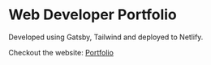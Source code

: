 # Web Developer Portfolio

Developed using Gatsby, Tailwind and deployed to Netlify.

Checkout the website: [Portfolio](https://jasonjcho.com/)
